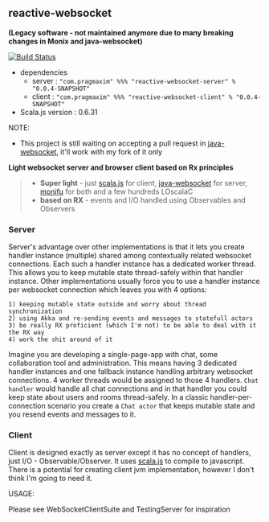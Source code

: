 ## reactive-websocket

**(Legacy software - not maintained anymore due to many breaking changes in Monix and java-websocket)**


[![Build Status](https://travis-ci.org/pragmaxim/reactive-websocket.svg)](https://travis-ci.org/pragmaxim/reactive-websocket)

* dependencies 
    * server : `"com.pragmaxim" %%% "reactive-websocket-server" % "0.0.4-SNAPSHOT"`
    * client : `"com.pragmaxim" %%% "reactive-websocket-client" % "0.0.4-SNAPSHOT"`
* Scala.js version : 0.6.31


NOTE: 
* This project is still waiting on accepting a pull request in [java-websocket][2], it'll work with my fork of it only

**Light websocket server and browser client based on Rx principles**

> - **Super light** - just [scala.js][1] for client, [java-websocket][2] for server, [monifu][3] for both and a few hundreds LOscalaC
> - **based on RX** - events and I/O handled using Observables and Observers

### Server


Server's advantage over other implementations is that it lets you create handler instance (multiple) shared among contextually related websocket connections. Each such a handler instance has a dedicated worker thread. This allows you to keep mutable state thread-safely within that handler instance. Other implementations usually force you to use a handler instance per websocket connection which leaves you with 4 options:

	1) keeping mutable state outside and worry about thread synchronization
	2) using Akka and re-sending events and messages to statefull actors
	3) be really RX proficient (which I'm not) to be able to deal with it the RX way
	4) work the shit around of it

Imagine you are developing a single-page-app with chat, some collaboration tool and administration. This means having 3 dedicated handler instances and one fallback instance handling arbitrary websocket connections. 4 worker threads would be assigned to those 4 handlers. `Chat handler` would handle all chat connections and in that handler you could keep state about users and rooms thread-safely. In a classic handler-per-connection scenario you create a `Chat actor` that keeps mutable state and you resend events and messages to it.

### Client


Client is designed exactly as server except it has no concept of handlers, just I/O - Observable/Observer. It uses [scala.js][1] to compile to javascript. There is a potential for creating client jvm implementation, however I don't think I'm going to need it.


USAGE:

Please see WebSocketClientSuite and TestingServer for inspiration

  [1]: http://www.scala-js.org/
  [2]: https://github.com/TooTallNate/Java-WebSocket
  [3]: https://github.com/monifu